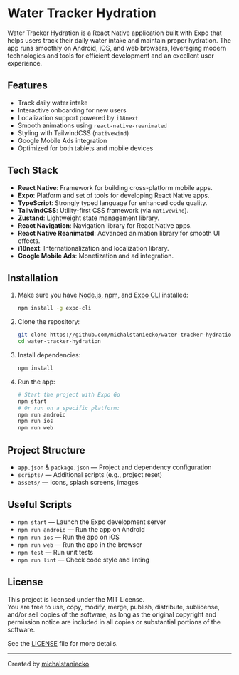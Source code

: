 # Water Tracker Hydration

Water Tracker Hydration is a React Native application built with Expo that helps users track their daily water intake and maintain proper hydration. The app runs smoothly on Android, iOS, and web browsers, leveraging modern technologies and tools for efficient development and an excellent user experience.

## Features

- Track daily water intake
- Interactive onboarding for new users
- Localization support powered by `i18next`
- Smooth animations using `react-native-reanimated`
- Styling with TailwindCSS (`nativewind`)
- Google Mobile Ads integration
- Optimized for both tablets and mobile devices

## Tech Stack

- **React Native**: Framework for building cross-platform mobile apps.
- **Expo**: Platform and set of tools for developing React Native apps.
- **TypeScript**: Strongly typed language for enhanced code quality.
- **TailwindCSS**: Utility-first CSS framework (via `nativewind`).
- **Zustand**: Lightweight state management library.
- **React Navigation**: Navigation library for React Native apps.
- **React Native Reanimated**: Advanced animation library for smooth UI effects.
- **i18next**: Internationalization and localization library.
- **Google Mobile Ads**: Monetization and ad integration.

## Installation

1. Make sure you have [Node.js](https://nodejs.org/), [npm](https://www.npmjs.com/), and [Expo CLI](https://docs.expo.dev/get-started/installation/) installed:

   ```bash
   npm install -g expo-cli
   ```

2. Clone the repository:

   ```bash
   git clone https://github.com/michalstaniecko/water-tracker-hydration.git
   cd water-tracker-hydration
   ```

3. Install dependencies:

   ```bash
   npm install
   ```

4. Run the app:

   ```bash
   # Start the project with Expo Go
   npm start
   # Or run on a specific platform:
   npm run android
   npm run ios
   npm run web
   ```

## Project Structure

- `app.json` & `package.json` — Project and dependency configuration
- `scripts/` — Additional scripts (e.g., project reset)
- `assets/` — Icons, splash screens, images

## Useful Scripts

- `npm start` — Launch the Expo development server
- `npm run android` — Run the app on Android
- `npm run ios` — Run the app on iOS
- `npm run web` — Run the app in the browser
- `npm test` — Run unit tests
- `npm run lint` — Check code style and linting

## License

This project is licensed under the MIT License.  
You are free to use, copy, modify, merge, publish, distribute, sublicense, and/or sell copies of the software, as long as the original copyright
and permission notice are included in all copies or substantial portions of the software.

See the [LICENSE](./LICENSE) file for more details.

---

Created by [michalstaniecko](https://github.com/michalstaniecko)
